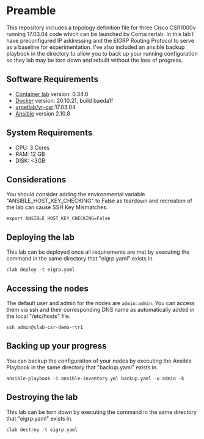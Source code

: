 # Preamble

This repository includes a topology definition file for three Cisco CSR1000v running 17.03.04 code which can be launched by Containerlab. In this lab I have preconfigured IP addressing and the EIGRP Routing Protocol to serve as a baseline for experimentation.  I've also included an ansible backup playbook in the directory to allow you to back up your running configuration so they lab may be torn down and rebuilt without the loss of progress.

## Software Requirements

* [Container lab](https://containerlab.dev/install/) version: 0.34.0
* [Docker](https://docs.docker.com/engine/install/) version: 20.10.21, build baeda1f
* [vrnetlab/vr-csr](https://github.com/hellt/vrnetlab/tree/master/csr):17.03.04
* [Ansible](https://docs.ansible.com/ansible/latest/installation_guide/intro_installation.html) version 2.10.8

## System Requirements

* CPU: 3 Cores
* RAM: 12 GB
* DISK: <3GB

## Considerations

You should consider adding the environmental variable "ANSIBLE_HOST_KEY_CHECKING" to False as teardown and recreation of the lab can cause SSH Key Mismatches.

```
export ANSIBLE_HOST_KEY_CHECKING=False
```

## Deploying the lab

This lab can be deployed once all requirements are met by executing the command in the same directory that "eigrp.yaml" exists in.

```
clab deploy -t eigrp.yaml
```

## Accessing the nodes

The default user and admin for the nodes are `admin:admin`. You can access them via ssh and their corresponding DNS name as automatically added in the local "/etc/hosts" file.

```
ssh admin@clab-csr-demo-rtr1
```

## Backing up your progress

You can backup the configuration of your nodes by executing the Ansible Playbook in the same directory that "backup.yaml" exists in.

```
ansible-playbook -i ansible-inventory.yml backup.yaml -u admin -k
```

## Destroying the lab

This lab can be torn down by executing the command in the same directory that "eigrp.yaml" exists in.

```
clab destroy -t eigrp.yaml
```